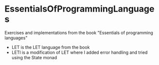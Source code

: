 # EssentialsOfProgrammingLanguages

Exercises and implementations from the book "Essentials of programming languages"

- LET is the LET language from the book
- LETI is a modification of LET where I added error handling and tried using the State monad
